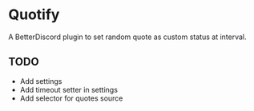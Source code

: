 # Quotify
A BetterDiscord plugin to set random quote as custom status at interval.

## TODO
- Add settings
- Add timeout setter in settings
- Add selector for quotes source
